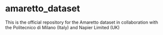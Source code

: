 # amaretto_dataset
This is the official repository for the Amaretto dataset in collaboration with the Politecnico di Milano (Italy) and Napier Limited (UK)
